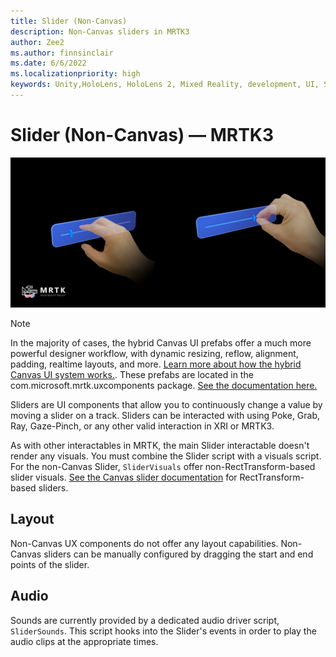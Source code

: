 ```yaml
---
title: Slider (Non-Canvas)
description: Non-Canvas sliders in MRTK3
author: Zee2
ms.author: finnsinclair
ms.date: 6/6/2022
ms.localizationpriority: high
keywords: Unity,HoloLens, HoloLens 2, Mixed Reality, development, UI, Slider, PinchSlider
---
```


# Slider (Non-Canvas) &#8212; MRTK3

![Slider example](../../../mrtk3-overview/images/UXBuildingBlocks/MRTK_UX_v3_Slider.png)

> [!NOTE]
> In the majority of cases, the hybrid Canvas UI prefabs offer a much more powerful designer workflow, with dynamic resizing, reflow, alignment, padding, realtime layouts, and more. [Learn more about how the hybrid Canvas UI system works.](../../../mrtk3-uxcore/packages/uxcore/canvas-ui.md). These prefabs are located in the com.microsoft.mrtk.uxcomponents package. [See the documentation here.](../../../mrtk3-uxcomponents/packages/uxcomponents/overview.md)

Sliders are UI components that allow you to continuously change a value by moving a slider on a track. Sliders can be interacted with using Poke, Grab, Ray, Gaze-Pinch, or any other valid interaction in XRI or MRTK3.

As with other interactables in MRTK, the main Slider interactable doesn't render any visuals. You must combine the Slider script with a visuals script. For the non-Canvas Slider, `SliderVisuals` offer non-RectTransform-based slider visuals. [See the Canvas slider documentation](../../../mrtk3-uxcomponents/packages/uxcomponents/slider.md) for RectTransform-based sliders.

## Layout

Non-Canvas UX components do not offer any layout capabilities. Non-Canvas sliders can be manually configured by dragging the start and end points of the slider.

## Audio

Sounds are currently provided by a dedicated audio driver script, `SliderSounds`. This script hooks into the Slider's events in order to play the audio clips at the appropriate times.
